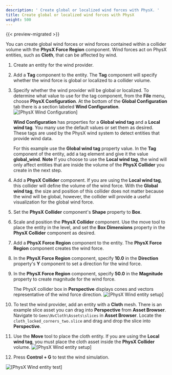 ```yaml
---
description: ' Create global or localized wind forces with PhysX. '
title: Create global or localized wind forces with PhysX
weight: 500
---
```


{{< preview-migrated >}}

You can create global wind forces or wind forces contained within a collider volume with the **PhysX Force Region** component\. Wind forces act on PhysX entities, such as **Cloth**, that can be affected by wind\.

1. Create an entity for the wind provider\.

1. Add a **Tag** component to the entity\. The **Tag** component will specify whether the wind force is global or localized to a collider volume\.

1. Specify whether the wind provider will be global or localized\. To determine what value to use for the tag component, from the **File** menu, choose **PhysX Configuration**\. At the bottom of the **Global Configuration** tab there is a section labeled **Wind Configuration**\.
![\[PhysX Wind Configuration\]](/images/user-guide/physx/physx/ui-physx-wind-configuration-1.27.png)

   **Wind Configuration** has properties for a **Global wind tag** and a **Local wind tag**\. You many use the default values or set them as desired\. These tags are used by the PhysX wind system to detect entities that provide wind data\.

   For this example use the **Global wind tag** property value\. In the **Tag** component of the entity, add a tag element and give it the value **global\_wind**\.
**Note**
If you choose to use the **Local wind tag**, the wind will only affect entities that are inside the volume of the **PhysX Collider** you create in the next step\.

1. Add a **PhysX Collider** component\. If you are using the **Local wind tag**, this collider will define the volume of the wind force\. With the **Global wind tag**, the size and position of this collider does not matter because the wind will be global, however, the collider will provide a useful visualization for the global wind force\.

1. Set the **PhysX Collider** component's **Shape** property to **Box**\.

1. Scale and position the **PhysX Collider** component\. Use the move tool to place the entity in the level, and set the **Box Dimensions** property in the **PhysX Collider** component as desired\.

1. Add a **PhysX Force Region** component to the entity\. The **PhysX Force Region** component creates the wind force\.

1. In the **PhysX Force Region** component, specify **10\.0** in the **Direction** property's **Y** component to set a direction for the wind force\.

1. In the **PhysX Force Region** component, specify **50\.0** in the **Magnitude** property to create magnitude for the wind force\.

   The PhysX collider box in **Perspective** displays cones and vectors representative of the wind force direction\.
![\[PhysX Wind entity setup\]](/images/user-guide/physx/physx/ui-physx-wind-entity-1.27.png)

1. To test the wind provider, add an entity with a **Cloth** mesh\. There is an example slice asset you can drag into **Perspective** from **Asset Browser**\. Navigate to `Gems\NvCloth\Assets\slices` in **Asset Browser**\. Locate the `cloth_locked_corners_two.slice` and drag and drop the slice into **Perspective**\.

1. Use the **Move** tool to place the cloth entity\. If you are using the **Local wind tag**, you must place the cloth asset inside the **PhysX Collider** volume\.
![\[PhysX Wind entity setup\]](/images/user-guide/physx/physx/ui-physx-wind-cloth-entity-1.27.png)

1. Press **Control \+ G** to test the wind simulation\.

![\[PhysX Wind entity test\]](/images/user-guide/physx/physx/anim-wind-example.gif)